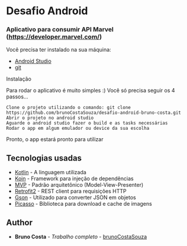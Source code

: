 # Desafio Android

### Aplicativo para consumir API Marvel (https://developer.marvel.com/)

Você precisa ter instalado na sua máquina:
- [Android Studio](https://developer.android.com/studio)
- [git](https://git-scm.com/book/pt-br/v2/Come%C3%A7ando-Instalando-o-Git)

Instalação

Para rodar o aplicativo é muito simples :) Você só precisa seguir os 4 passos...

```
Clone o projeto utilizando o comando: git clone https://github.com/brunoCostaSouza/desafio-android-bruno-costa.git
Abrir o projeto no android studio
Aguarde o android studio fazer o build e as tasks necessárias
Rodar o app em algum emulador ou device da sua escolha

```

Pronto, o app estará pronto para utilizar

## Tecnologias usadas

* [Kotlin](https://developer.android.com/kotlin/first?hl=pt) - A linguagem utilizada
* [Koin](https://insert-koin.io/) - Framework para injeção de dependências
* [MVP](https://medium.com/@alifyzfpires/padr%C3%A3o-de-arquitetura-mvp-no-android-23a6fa96a27b) - Padrão arquitetônico (Model-View-Presenter)
* [Retrofit2](https://square.github.io/retrofit/) - REST client para requisições HTTP
* [Gson](https://github.com/google/gson) - Utilizado para converter JSON em objetos
* [Picasso](https://square.github.io/picasso/) - Biblioteca para download e cache de imagens


## Author

* **Bruno Costa** - *Trabalho completo* - [brunoCostaSouza](https://github.com/brunoCostaSouza)
